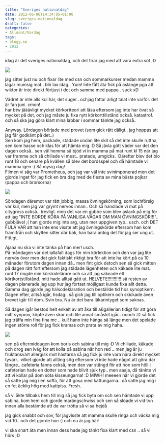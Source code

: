 ```yaml
---
title: "Sveriges nationaldag"
date: 2012-06-06T14:34:05+01:00
slug: sveriges-nationaldag
draft: false
categories:
- Allmänt/Vardag
tags:
- blogg.se
- 2012
---
```

idag är det sveriges nationaldag, och det firar jag med att vara extra söt ;D  
  
![](/assets/images/blogg.se/wp_003115_205537739.jpg)  
  
jag sitter just nu och fixar lite med csn och sommarkurser medan mamma lagar mumsig mat.. blir lax idag.. Yum! Inte fått äta fisk på aslänge pga att wiktor är inte direkt förtjust i det och samma med pappa.. suck xD  
  
Vädret är inte alls kul här, det suger.. ochjag fattar ärligt talat inte varför. det är fan juni. cmon!  
har btw jääävligt mycket körkortteori att läsa eftersom jag inte har övat så mycket på det, och jag måste ju fixa nytt körkorttillstånd också. katastrof. och så ska jag göra klart mina labbar i sommar tänkte jag också..  
  
Anyway. Lördagen började med provet (som gick rätt dåligt.. jag hoppas att jag får godkänt på det..)  
Sen kom jag hem, packade, städade undan lite skit så det inte skulle ruttna, sen kom hasse och klas för att hämta mig :D Så jävla gött väder var det den dagen också.. sen väl hemma så bjöd vi in mamma på mat runt kl 15 när jag var framme och så chillade vi mest.. pratade, umgicks.  Därefter blev det bio runt 18 och senare på kvällen så blev det bordsspel och då hämtade vi mamma igen :) Så mysig dag!  
Filmen vi såg var Prometheus, och jag var väl inte svinimponerad men det gjorde inget för jag fick en bra dag med de flesta av mina bästa pojkar (pappa och brorsorna)  
  
![](/assets/images/blogg.se/prometheus_movie-wide_205540496.jpg)  
  
  
Söndagen däremot var rätt jobbig, massa övningskörning, som iochförsig var kul, men jag var grymt nervös innan.. Och så handlade vi mat på citygross också.. trevligt. men det var en gubbe som blev aslack på mig för att jag "INTE BORDE KÖRA PÅ VANLIGA VÄGAR OM MAN ÖVNINGSKÖR!!!".. gubbjävel ;( han gjorde mig inte arg, utan mer uppgiven typ.. usch. och DET FULA VAR att han inte ens visste att jag övningskörde eftersom han kom framifrån och skylten sitter där bak, han bara antog det för jag ser ung ut. Fittigt.  
  
Ajaaa nu ska vi inte tänka på han mer! usch.  
På måndagen var det iallafall dags för min körlektion och den var jag lite nervös över men det gick faktiskt riktigt bra för att inte ha kört på ca 10 månader förutom dagen innan då.. men fint gick detoch sen så gick mitten på dagen rätt fort eftersom jag städade lägenheten och käkade lite mat.. runt 17 ringde min körskolelärare och sa att jag saknade ett körtkortstillstånd. mitt hade alltså gått ut. HELVETE!!!!!!!!!!! så resten av dagen planerade jag upp hur jag fortast möjligast kunde fixa allt detta. Samma dag gjorde jag hälsodeklaration och beställde tid hos synoptikern. Dagen efter, alltså igår, tisdag.. så gick jag till optikern och skickade även brevet igår till dom. Svin bra. Nu är det bara läkarintyget som saknas.  
  
Så dagen igår bestod helt enkelt av att åka till a6gallerian tidigt för att göra mitt synprov, köpte även skor och lite annat småskit igår.. oooch :D så fick jag träffa min fina fina mc .. kul! hann inte hänga så länge men det spelade ingen större roll för jag fick kramas och prata av mig haha..  
  
![](/assets/images/blogg.se/wp_003113_205537802.jpg)  
  
sen på eftermiddagen kom boris och sabina till mig :D Vi chillade, käkade och drog sen iväg för att kolla på sabina när hon red .. men jag är ju fruktansvärt allergisk mot hästarna så jag fick ju inte vara nära direkt mycket tyvärr.. vilket gjorde att allting sög eftersom vi inte hade något att göra där längre.. cafeteria fanns också, men den var stängd för att hon som höll i cafeterian hade en dotter som hade blivit sjuk typ.. men aaaja, då tänkte vi att vi kollar på dom söta kisseungarna! :D MIWH! meeeen när vi gjorde det så satte jag mig i en soffa, för att gosa med kattungarna.. då satte jag mig i en fet äcklig hög med kattpiss. Fresh.  
  
så vi åkte tillbaks hem till mig så jag fick byta om och sen hämtade vi upp sabina, kom hem och gjorde marängschwiss och sen så slöade vi vid tvn innan alla bestämde att de var trötta så vi sa hejdå  
  
jag gick snabbt och sov, för jagvisste att mamma skulle ringa och väcka mig vid 10.. och det gjorde hon :) och nu är jag här!  
  
vi ska snart äta men innan dess hade jag tänkt fixa klart med csn .. så vi hörs ;D